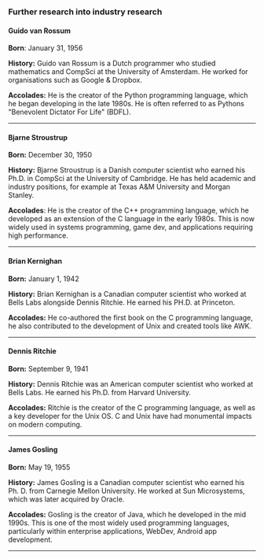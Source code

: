### Further research into industry research


#### Guido van Rossum

**Born**: January 31, 1956

**History:** Guido van Rossum is a Dutch programmer who studied mathematics and CompSci at the University of Amsterdam. He worked for organisations such as Google & Dropbox.

**Accolades:** He is the creator of the Python programming language, which he began developing in the late 1980s. He is often referred to as Pythons "Benevolent Dictator For Life" (BDFL).

----
#### Bjarne Stroustrup

**Born:** December 30, 1950

**History:** Bjarne Stroustrup is a Danish computer scientist who earned his Ph.D. in CompSci at the University of Cambridge. He has held academic and industry positions, for example at Texas A&M University and Morgan Stanley.

**Accolades**: He is the creator of the C++ programming language, which he developed as an extension of the C language in the early 1980s. This is now widely used in systems programming, game dev, and applications requiring high performance.

----
#### Brian Kernighan

**Born:** January 1, 1942

**History:** Brian Kernighan is a Canadian computer scientist who worked at Bells Labs alongside Dennis Ritchie. He earned his PH.D. at Princeton.

**Accolades:** He co-authored the first book on the C programming language, he also contributed to the development of Unix and created tools like AWK.

----
#### Dennis Ritchie

**Born:** September 9, 1941

**History:** Dennis Ritchie was an American computer scientist who worked at Bells Labs. He earned his Ph.D. from Harvard University.

**Accolades:** Ritchie is the creator of the C programming language, as well as a key developer for the Unix OS. C and Unix have had monumental impacts on modern computing.

----
#### James Gosling

**Born:** May 19, 1955

**History:** James Gosling is a Canadian computer scientist who earned his Ph. D. from Carnegie Mellon University. He worked at Sun Microsystems, which was later acquired by Oracle.

**Accolades:** Gosling is the creator of Java, which he developed in the mid 1990s. This is one of the most widely used programming languages, particularly within enterprise applications, WebDev, Android app development. 

----